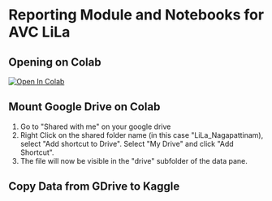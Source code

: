 # Reporting Module and Notebooks for AVC LiLa

## Opening on Colab

[![Open In Colab](https://colab.research.google.com/assets/colab-badge.svg)](https://colab.research.google.com/github/restlessronin/lila-reports/blob/master/notebooks/index.ipynb)

## Mount Google Drive on Colab

1. Go to "Shared with me" on your google drive
2. Right Click on the shared folder name (in this case "LiLa_Nagapattinam), select "Add shortcut to Drive". Select "My Drive" and click "Add Shortcut".
3. The file will now be visible in the "drive" subfolder of the data pane.
   
## Copy Data from GDrive to Kaggle
